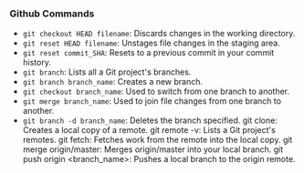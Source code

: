 ### Github Commands

- `git checkout HEAD filename`: Discards changes in the working directory.
- `git reset HEAD filename`: Unstages file changes in the staging area.
- `git reset commit_SHA`: Resets to a previous commit in your commit history.
- `git branch`: Lists all a Git project's branches.
- `git branch branch_name`: Creates a new branch.
- `git checkout branch_name`: Used to switch from one branch to another.
- `git merge branch_name`: Used to join file changes from one branch to another.
- `git branch -d branch_name`: Deletes the branch specified.
git clone: Creates a local copy of a remote.
git remote -v: Lists a Git project's remotes.
git fetch: Fetches work from the remote into the local copy.
git merge origin/master: Merges origin/master into your local branch.
git push origin <branch_name>: Pushes a local branch to the origin remote.

